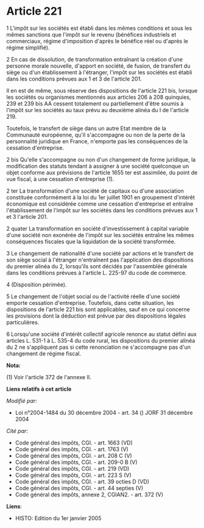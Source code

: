 # Article 221

1 L'impôt sur les sociétés est établi dans les mêmes conditions et sous les mêmes sanctions que l'impôt sur le revenu
(bénéfices industriels et commerciaux, régime d'imposition d'après le bénéfice réel ou d'après le régime simplifié).

2 En cas de dissolution, de transformation entraînant la création d'une personne morale nouvelle, d'apport en société, de
fusion, de transfert du siège ou d'un établissement à l'étranger, l'impôt sur les sociétés est établi dans les conditions
prévues aux 1 et 3 de l'article 201.

Il en est de même, sous réserve des dispositions de l'article 221 bis, lorsque les sociétés ou organismes mentionnés aux
articles 206 à 208 quinquies, 239 et 239 bis AA cessent totalement ou partiellement d'être soumis à l'impôt sur les sociétés
au taux prévu au deuxième alinéa du I de l'article 219.

Toutefois, le transfert de siège dans un autre Etat membre de la Communauté européenne, qu'il s'accompagne ou non de la perte
de la personnalité juridique en France, n'emporte pas les conséquences de la cessation d'entreprise.

2 bis Qu'elle s'accompagne ou non d'un changement de forme juridique, la modification des statuts tendant à assigner à une
société quelconque un objet conforme aux prévisions de l'article 1655 ter est assimilée, du point de vue fiscal, à une
cessation d'entreprise (1).

2 ter La transformation d'une société de capitaux ou d'une association constituée conformément à la loi du 1er juillet 1901
en groupement d'intérêt économique est considérée comme une cessation d'entreprise et entraîne l'établissement de l'impôt sur
les sociétés dans les conditions prévues aux 1 et 3 l'article 201.

2 quater La transformation en société d'investissement à capital variable d'une société non exonérée de l'impôt sur les
sociétés entraîne les mêmes conséquences fiscales que la liquidation de la société transformée.

3 Le changement de nationalité d'une société par actions et le transfert de son siège social à l'étranger n'entraînent pas
l'application des dispositions du premier alinéa du 2, lorsqu'ils sont décidés par l'assemblée générale dans les conditions
prévues à l'article L. 225-97 du code de commerce.

4 (Disposition périmée).

5 Le changement de l'objet social ou de l'activité réelle d'une société emporte cessation d'entreprise. Toutefois, dans cette
situation, les dispositions de l'article 221 bis sont applicables, sauf en ce qui concerne les provisions dont la déduction
est prévue par des dispositions légales particulières.

6 Lorsqu'une société d'intérêt collectif agricole renonce au statut défini aux articles L. 531-1 à L. 535-4 du code rural,
les dispositions du premier alinéa du 2 ne s'appliquent pas si cette renonciation ne s'accompagne pas d'un changement de
régime fiscal.

**Nota:**

(1) Voir l'article 372 de l'annexe II.

**Liens relatifs à cet article**

_Modifié par_:

  - Loi n°2004-1484 du 30 décembre 2004 - art. 34 () JORF 31 décembre 2004

_Cité par_:

  - Code général des impôts, CGI. - art. 1663 (VD)
  - Code général des impôts, CGI. - art. 1763 (V)
  - Code général des impôts, CGI. - art. 208 C (V)
  - Code général des impôts, CGI. - art. 209-0 B (V)
  - Code général des impôts, CGI. - art. 219 (VD)
  - Code général des impôts, CGI. - art. 223 S (V)
  - Code général des impôts, CGI. - art. 39 octies D (VD)
  - Code général des impôts, CGI. - art. 44 septies (V)
  - Code général des impôts, annexe 2, CGIAN2. - art. 372 (V)

**Liens**:

  - HISTO: Edition du 1er janvier 2005
